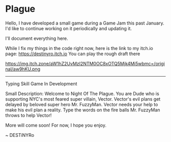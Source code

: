 # Plague

Hello, 
I have developed a small game during a Game Jam this past January. 
I'd like to continue working on it periodically and updating it.

I'll document everything here.

While I fix my things in the code right now, here is the link to my itch.io page: https://destinyro.itch.io
You can play the rough draft there

https://img.itch.zone/aW1hZ2UvMzI2NTM0OC8xOTQ5Mjk4Mi5wbmc=/original/aw9hKU.png

----------------------------------------------------------------------------------------------------
Typing Skill Game In Development 

Small Description: Welcome to Night Of The Plague. You are Dude who is supporting NYC's most feared super villain, Vector. Vector's evil plans get delayed by beloved super hero Mr. FuzzyMan. Vector needs your help to make his evil plan a reality. Type the words on the fire balls Mr. FuzzyMan throws to help Vector!

More will come soon! For now, I hope you enjoy.


 ~ DESTiNYRo




